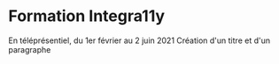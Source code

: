 # Formation Integra11y
En téléprésentiel, du 1er février au 2 juin 2021
Création d'un titre et d'un paragraphe
